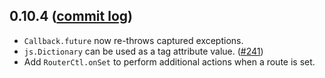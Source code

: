 ## 0.10.4 ([commit log](https://github.com/japgolly/scalajs-react/compare/v0.10.3...v0.10.4))

* `Callback.future` now re-throws captured exceptions.
* `js.Dictionary` can be used as a tag attribute value. ([#241](https://github.com/japgolly/scalajs-react/issues/241))
* Add `RouterCtl.onSet` to perform additional actions when a route is set.
